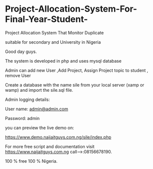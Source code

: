 # Project-Allocation-System-For-Final-Year-Student-
Project Allocation System That Monitor Duplicate


suitable for secondary and University in Nigeria

Good day guys.

The system is developed in php and uses mysql database

Admin can add new User  ,Add Project, Assign Project topic to student , remove User

Create a database with the name sile from your local server (xamp or wamp) and import the sile.sql file.

Admin logging details:

User name: admin@admin.com

Password: admin

you can preview the live demo on:

https://www.demo.naijaitguys.com.ng/sile/index.php

For more free script and documentation visit https://www.naijaitguys.com.ng call-->:08156678190.

100 % free 100 % Nigeria.
